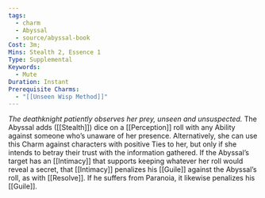 ```yaml
---
tags:
  - charm
  - Abyssal
  - source/abyssal-book
Cost: 3m; 
Mins: Stealth 2, Essence 1
Type: Supplemental
Keywords:
  - Mute
Duration: Instant
Prerequisite Charms:
  - "[[Unseen Wisp Method]]"
---
```

*The deathknight patiently observes her prey, unseen and unsuspected.*
The Abyssal adds ([[Stealth]]) dice on a [[Perception]] roll with any Ability against someone who’s unaware of her presence. Alternatively, she can use this Charm against characters with positive Ties to her, but only if she intends to betray their trust with the information gathered.
If the Abyssal’s target has an [[Intimacy]] that supports keeping whatever her roll would reveal a secret, that [[Intimacy]] penalizes his [[Guile]] against the Abyssal’s roll, as with [[Resolve]]. If he suffers from Paranoia, it likewise penalizes his [[Guile]].